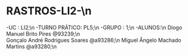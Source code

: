 # RASTROS-LI2-\n
-UC : LI2;\n
-TURNO PRÁTICO: PL5;\n
-GRUPO : 1;\n
-ALUNOS:\n
	Diogo Manuel Brito Pires @93239;\n	
	Gonçalo André Rodrigues Soares @a93286;\n
        Miguel Ângelo Machado Martins @a93280;\n
